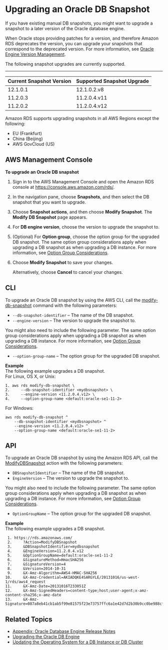 # Upgrading an Oracle DB Snapshot<a name="USER_UpgradeDBSnapshot.Oracle"></a>

If you have existing manual DB snapshots, you might want to upgrade a snapshot to a later version of the Oracle database engine\. 

When Oracle stops providing patches for a version, and therefore Amazon RDS deprecates the version, you can upgrade your snapshots that correspond to the deprecated version\. For more information, see [Oracle Engine Version Management](CHAP_Oracle.md#Oracle.Concepts.Patching)\. 

The following snapshot upgrades are currently supported\. 


****  

| Current Snapshot Version | Supported Snapshot Upgrade | 
| --- | --- | 
| 12\.1\.0\.1 | 12\.1\.0\.2\.v8 | 
| 11\.2\.0\.3 | 11\.2\.0\.4\.v11 | 
| 11\.2\.0\.2 | 11\.2\.0\.4\.v12 | 

Amazon RDS supports upgrading snapshots in all AWS Regions except the following:
+ EU \(Frankfurt\)
+ China \(Beijing\)
+ AWS GovCloud \(US\)

## AWS Management Console<a name="USER_UpgradeDBSnapshot.Oracle.Console"></a>

**To upgrade an Oracle DB snapshot**

1. Sign in to the AWS Management Console and open the Amazon RDS console at [https://console\.aws\.amazon\.com/rds/](https://console.aws.amazon.com/rds/)\.

1. In the navigation pane, choose **Snapshots**, and then select the DB snapshot that you want to upgrade\. 

1. Choose **Snapshot actions**, and then choose **Modify Snapshot**\. The **Modify DB Snapshot** page appears\.

1. For **DB engine version**, choose the version to upgrade the snapshot to\. 

1. \(Optional\) For **Option group**, choose the option group for the upgraded DB snapshot\. The same option group considerations apply when upgrading a DB snapshot as when upgrading a DB instance\. For more information, see [Option Group Considerations](USER_UpgradeDBInstance.Oracle.md#USER_UpgradeDBInstance.Oracle.OGPG.OG)\. 

1. Choose **Modify Snapshot** to save your changes\. 

   Alternatively, choose **Cancel** to cancel your changes\. 

## CLI<a name="USER_UpgradeDBSnapshot.Oracle.CLI"></a>

To upgrade an Oracle DB snapshot by using the AWS CLI, call the [modify\-db\-snapshot](http://docs.aws.amazon.com/cli/latest/reference/rds/modify-db-snapshot.html) command with the following parameters: 
+ `--db-snapshot-identifier` – The name of the DB snapshot\. 
+ `--engine-version` – The version to upgrade the snapshot to\. 

You might also need to include the following parameter\. The same option group considerations apply when upgrading a DB snapshot as when upgrading a DB instance\. For more information, see [Option Group Considerations](USER_UpgradeDBInstance.Oracle.md#USER_UpgradeDBInstance.Oracle.OGPG.OG)\. 
+ `--option-group-name` – The option group for the upgraded DB snapshot\. 

**Example**  
The following example upgrades a DB snapshot\.   
For Linux, OS X, or Unix:  

```
1. aws rds modify-db-snapshot \
2.     --db-snapshot-identifier <mydbsnapshot> \
3.     --engine-version <11.2.0.4.v12> \
4.     --option-group-name <default:oracle-se1-11-2>
```
For Windows:  

```
aws rds modify-db-snapshot ^
    --db-snapshot-identifier <mydbsnapshot> ^
    --engine-version <11.2.0.4.v12> ^
    --option-group-name <default:oracle-se1-11-2>
```

## API<a name="USER_UpgradeDBSnapshot.Oracle.API"></a>

To upgrade an Oracle DB snapshot by using the Amazon RDS API, call the [ModifyDBSnapshot](http://docs.aws.amazon.com/AmazonRDS/latest/APIReference/API_ModifyDBSnapshot.html) action with the following parameters: 
+ `DBSnapshotIdentifier` – The name of the DB snapshot\. 
+ `EngineVersion` – The version to upgrade the snapshot to\. 

You might also need to include the following parameter\. The same option group considerations apply when upgrading a DB snapshot as when upgrading a DB instance\. For more information, see [Option Group Considerations](USER_UpgradeDBInstance.Oracle.md#USER_UpgradeDBInstance.Oracle.OGPG.OG)\. 
+ `OptionGroupName` – The option group for the upgraded DB snapshot\. 

**Example**  
The following example upgrades a DB snapshot\.   

```
 1. https://rds.amazonaws.com/
 2.     ?Action=ModifyDBSnapshot
 3.     &DBSnapshotIdentifier=mydbsnapshot
 4.     &EngineVersion=11.2.0.4.v12
 5.     &OptionGroupName=default:oracle-se1-11-2
 6.     &SignatureMethod=HmacSHA256
 7.     &SignatureVersion=4
 8.     &Version=2014-10-31
 9.     &X-Amz-Algorithm=AWS4-HMAC-SHA256
10.     &X-Amz-Credential=AKIADQKE4SARGYLE/20131016/us-west-1/rds/aws4_request
11.     &X-Amz-Date=20131016T233051Z
12.     &X-Amz-SignedHeaders=content-type;host;user-agent;x-amz-content-sha256;x-amz-date
13.     &X-Amz-Signature=087a8eb41cb1ab5f99e81575f23e73757ffc6a1e42d7d2b30b9cc0be988cff97
```

## Related Topics<a name="USER_UpgradeDBSnapshot.Oracle.Related"></a>
+ [Appendix: Oracle Database Engine Release Notes](Appendix.Oracle.PatchComposition.md)
+ [Upgrading the Oracle DB Engine](USER_UpgradeDBInstance.Oracle.md)
+ [Updating the Operating System for a DB Instance or DB Cluster](USER_UpgradeDBInstance.OSUpgrades.md)